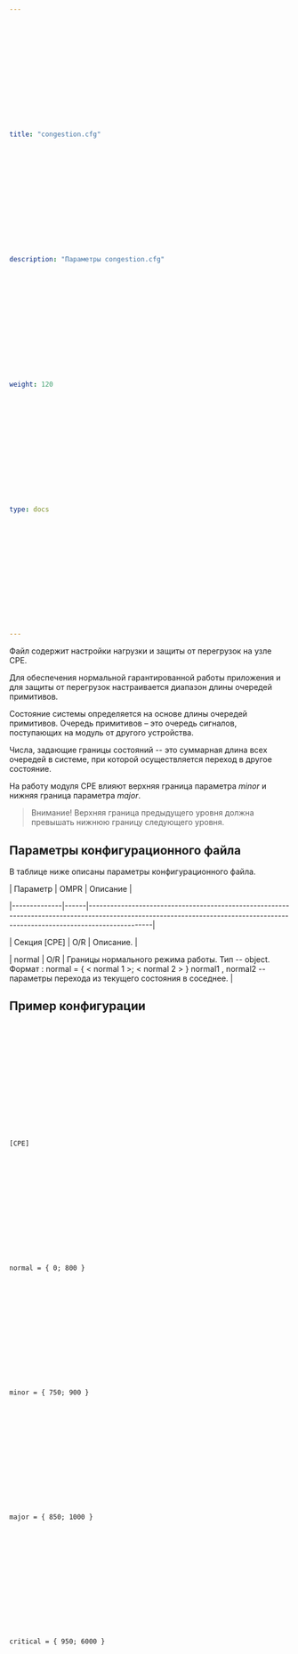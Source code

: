 ```yaml
---















title: "congestion.cfg"















description: "Параметры congestion.cfg"















weight: 120















type: docs















---
```
































Файл содержит настройки нагрузки и защиты от перегрузок на узле CPE.































Для обеспечения нормальной гарантированной работы приложения и для защиты от перегрузок настраивается диапазон длины очередей примитивов.































Состояние системы определяется на основе длины очередей примитивов. Очередь примитивов – это очередь сигналов, поступающих на модуль от другого устройства.















Числа, задающие границы состояний -- это суммарная длина всех очередей в системе, при которой осуществляется переход в другое состояние.















На работу модуля CPE влияют верхняя граница параметра *minor* и нижняя граница параметра *major*.































> Внимание! Верхняя граница предыдущего уровня должна превышать нижнюю границу следующего уровня.































## Параметры конфигурационного файла ##































В таблице ниже описаны параметры конфигурационного файла.































| Параметр     | OMPR | Описание                                                                                                                                                                     |

|--------------|------|------------------------------------------------------------------------------------------------------------------------------------------------------------------------------|















| Секция [CPE] | O/R  | Описание.                                                                                                                                                                    |















| normal       | O/R  | Границы нормального режима работы. Тип -- object. Формат : normal = { < normal 1 >; < normal 2 > } normal1 , normal2 -- параметры перехода из текущего состояния в соседнее. |































## Пример конфигурации ##































```















[CPE]















normal = { 0; 800 }















minor = { 750; 900 }















major = { 850; 1000 }















critical = { 950; 6000 }















```